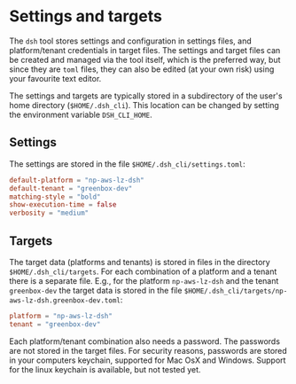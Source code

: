# Settings and targets

The `dsh` tool stores settings and configuration in settings files,
and platform/tenant credentials in target files.
The settings and target files can be created and managed via the tool itself,
which is the preferred way,
but since they are `toml` files, they can also be edited (at your own risk)
using your favourite text editor.

The settings and targets are typically stored in a subdirectory of the user's home directory
(`$HOME/.dsh_cli`).
This location can be changed by setting the environment variable `DSH_CLI_HOME`.

## Settings

The settings are stored in the file `$HOME/.dsh_cli/settings.toml`:

```toml
default-platform = "np-aws-lz-dsh"
default-tenant = "greenbox-dev"
matching-style = "bold"
show-execution-time = false
verbosity = "medium"
```

## Targets

The target data (platforms and tenants) is stored in files in the directory
`$HOME/.dsh_cli/targets`.
For each combination of a platform and a tenant there is a separate file.
E.g., for the platform `np-aws-lz-dsh` and the tenant `greenbox-dev` the target data is stored in
the file `$HOME/.dsh_cli/targets/np-aws-lz-dsh.greenbox-dev.toml`:

```toml
platform = "np-aws-lz-dsh"
tenant = "greenbox-dev"
```

Each platform/tenant combination also needs a password.
The passwords are not stored in the target files.
For security reasons, passwords are stored in your computers keychain,
supported for Mac OsX and Windows.
Support for the linux keychain is available, but not tested yet.
